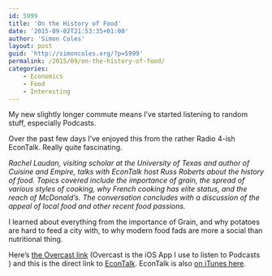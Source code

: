 ```yaml
---
id: 5999
title: 'On the History of Food'
date: '2015-09-02T21:53:35+01:00'
author: 'Simon Coles'
layout: post
guid: 'http://simoncoles.org/?p=5999'
permalink: /2015/09/on-the-history-of-food/
categories:
    - Economics
    - Food
    - Interesting
---
```


My new slightly longer commute means I’ve started listening to random stuff, especially Podcasts.

Over the past few days I’ve enjoyed this from the rather Radio 4-ish EconTalk. Really quite fascinating.

*Rachel Laudan, visiting scholar at the University of Texas and author of Cuisine and Empire, talks with EconTalk host Russ Roberts about the history of food. Topics covered include the importance of grain, the spread of various styles of cooking, why French cooking has elite status, and the reach of McDonald’s. The conversation concludes with a discussion of the appeal of local food and other recent food passions.*

I learned about everything from the importance of Grain, and why potatoes are hard to feed a city with, to why modern food fads are more a social than nutritional thing.

Here’s [the Overcast link](https://overcast.fm/+JA_L4Q0) (Overcast is the iOS App I use to listen to Podcasts ) and this is the direct link to [EconTalk](http://www.econtalk.org/archives/2015/08/rachel_laudan_o.html). EconTalk is also [on iTunes here](https://itunes.apple.com/gb/podcast/rachel-laudan-on-history-food/id135066958?i=349859673&mt=2).